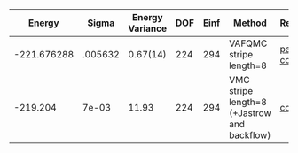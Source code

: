 | Energy      | Sigma   | Energy Variance | DOF | Einf | Method                                                       | Reference |
|-------------|---------|-----------------|-----|------|--------------------------------------------------------------|-----------|
| -221.676288 | .005632 | 0.67(14)        | 224 | 294  | VAFQMC stripe length=8                                       | [paper](https://journals.aps.org/prb/abstract/10.1103/PhysRevB.107.115133) [code](git-scm.sissa.it:TurboLattice/HST_AAD/example/16x16/U8/stripel8doping1su8/b1.73n/pbc) |
| -219.204    | 7e-03   | 11.93           | 224 | 294  | VMC stripe length=8 (+Jastrow and backflow)                  | [code](https://github.com/varbench/methods/blob/main/scripts/Hubbard/square_256_P_112_6/VMC-uniform/vmc_hubbard.sh) |

